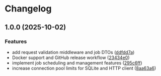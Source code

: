 # Changelog

## 1.0.0 (2025-10-02)


### Features

* add request validation middleware and job DTOs ([ddfdd7a](https://github.com/LucasBonna/pulse/commit/ddfdd7a7a38161243b08841cfd1b615c28aeed76))
* Docker support and GitHub release workflow ([23434e0](https://github.com/LucasBonna/pulse/commit/23434e0aa3afca225fc28c43398a409e426281b8))
* implement job scheduling and management features ([295c6ff](https://github.com/LucasBonna/pulse/commit/295c6ffd56ffb2a43381b775df652b4a3c0711b9))
* increase connection pool limits for SQLite and HTTP client ([8aa63a6](https://github.com/LucasBonna/pulse/commit/8aa63a61004485d37d3d0b74edbe5bf963381434))
